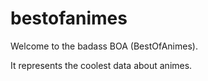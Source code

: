 # bestofanimes

Welcome to the badass BOA (BestOfAnimes).

It represents the coolest data about animes.
